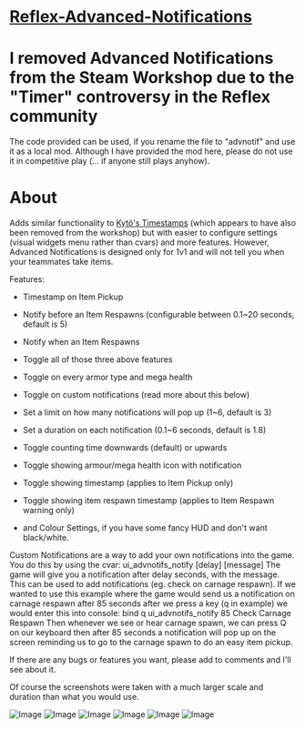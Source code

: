 # [Reflex-Advanced-Notifications](http://steamcommunity.com/sharedfiles/filedetails/?id=890151289)

# I removed Advanced Notifications from the Steam Workshop due to the "Timer" controversy in the Reflex community

The code provided can be used, if you rename the file to "advnotif" and use it as a local mod. Although I have provided the mod here, please do not use it in competitive play (... if anyone still plays anyhow).

# About

Adds similar functionality to [Kytö's Timestamps](https://steamcommunity.com/sharedfiles/filedetails/?id=789028269) (which appears to have also been removed from the workshop) but with easier to configure settings (visual widgets menu rather than cvars) and more features. However, Advanced Notifications is designed only for 1v1 and will not tell you when your teammates take items.

Features:
- Timestamp on Item Pickup
- Notify before an Item Respawns (configurable between 0.1~20 seconds, default is 5)
- Notify when an Item Respawns

- Toggle all of those three above features
- Toggle on every armor type and mega health

- Toggle on custom notifications (read more about this below)

- Set a limit on how many notifications will pop up (1~6, default is 3)
- Set a duration on each notification (0.1~6 seconds, default is 1.8)

- Toggle counting time downwards (default) or upwards
- Toggle showing armour/mega health icon with notification
- Toggle showing timestamp (applies to Item Pickup only)
- Toggle showing item respawn timestamp (applies to Item Respawn warning only)

- and Colour Settings, if you have some fancy HUD and don't want black/white.

Custom Notifications are a way to add your own notifications into the game. You do this by using the cvar:
ui_advnotifs_notify [delay] [message]
The game will give you a notification after delay seconds, with the message. This can be used to add notifications (eg. check on carnage respawn). If we wanted to use this example where the game would send us a notification on carnage respawn after 85 seconds after we press a key (q in example) we would enter this into console:
bind q ui_advnotifs_notify 85 Check Carnage Respawn
Then whenever we see or hear carnage spawn, we can press Q on our keyboard then after 85 seconds a notification will pop up on the screen reminding us to go to the carnage spawn to do an easy item pickup.

If there are any bugs or features you want, please add to comments and I'll see about it.

Of course the screenshots were taken with a much larger scale and duration than what you would use.

![Image](https://steamuserimages-a.akamaihd.net/ugc/84846967804450789/2815FA9796FE3D94F435733F46724B3BB8B738F8/)
![Image](https://steamuserimages-a.akamaihd.net/ugc/84846967804346422/055A58C65D445F887AE8BD52E7939C97F68BAFF8/)
![Image](https://steamuserimages-a.akamaihd.net/ugc/84846967804346821/2FFD529CA99D3503605B008DB4F8BB41EAE551BC/)
![Image](https://steamuserimages-a.akamaihd.net/ugc/84846967804349537/BE29D1960B4EA05A34BB5FF7C5A358F40A492595/)
![Image](https://steamuserimages-a.akamaihd.net/ugc/84846967804349698/852F50AC0C6F98821008F9774643636AE4CF2F93/)
![Image](https://steamuserimages-a.akamaihd.net/ugc/84846967804353015/0130C381524C4E7FDBBA801D6F20C5E17CA58D00/)
